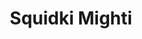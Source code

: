 ---
slug: squidki-mighti
title: Squidki Mighti
description: "Squidki Mighti is an exciting online game. Play for free directly in your browser!"
icon: /images/new_mods/Sprunki Mighti.png
url: https://wowtbc.net/sprunkin/sprunki-mighti/index.html
previewImage: /images/new_mods/Sprunki Mighti.png
type: new mods

# SEO配置
seo:
  title: "Squidki Mighti - Play Free Online Game | Fun Browser Games"
  description: "Squidki Mighti - Play this fun online game for free in your browser. No download required!"
  ogImage: "/images/new_mods/Sprunki Mighti.png"
  keywords: "squidki-mighti, online game, browser game, free game, new mods game, play online"

videoUrls:
  - https://www.youtube.com/embed/example1
  - https://www.youtube.com/embed/example2

whyPlay:
  title: "Why Play Squidki Mighti?"
  items:
    - "Immersive Gameplay: Squidki Mighti offers an engaging and immersive gaming experience that will keep you entertained for hours"
    - "Challenging Levels: Test your skills with increasingly difficult challenges and obstacles"
    - "Beautiful Graphics: Enjoy stunning visuals and smooth animations that bring the game world to life"
    - "Regular Updates: New content and features are added regularly to keep the game fresh and exciting"
    - "Free to Play: Experience all the fun without spending a penny"
    - "Community Features: Connect with other players, share strategies, and compete for high scores"
    - "Cross-Platform: Play on any device with a web browser, no downloads required"

features:
  title: "Key Features of Squidki Mighti"
  image: "/images/new_mods/Sprunki Mighti.png"
  items:
    - "Intuitive Controls: Easy to learn controls make Squidki Mighti accessible for players of all skill levels"
    - "Multiple Game Modes: Enjoy various gameplay options that provide different challenges and experiences"
    - "Character Customization: Personalize your gaming experience with unique characters and items"
    - "Achievement System: Complete special tasks to earn rewards and recognition"
    - "Leaderboards: Compete with players worldwide and see who can achieve the highest scores"

characteristics:
  title: "Game Characteristics"
  image: "/images/new_mods/Sprunki Mighti.png"
  items:
    - "Genre: New mods game with elements of strategy and skill"
    - "Difficulty: Suitable for both casual gamers and those seeking a challenge"
    - "Play Time: Quick sessions or extended gameplay, depending on your preference"
    - "Art Style: Vibrant and engaging visuals that enhance the gaming experience"
    - "Sound Design: Immersive audio that complements the gameplay perfectly"

info: "Squidki Mighti is an exciting online game that offers players a unique and engaging gaming experience. With its intuitive controls, stunning visuals, and challenging gameplay, Squidki Mighti provides hours of entertainment for players of all ages and skill levels. Whether you're looking for a quick gaming session during a break or an extended play session, Squidki Mighti delivers an immersive experience that will keep you coming back for more. The game features multiple levels of increasing difficulty, ensuring that players are constantly challenged as they progress. With regular updates adding new content and features, Squidki Mighti remains fresh and exciting, providing endless entertainment options for its growing community of players."

howToPlayIntro: "Welcome to Squidki Mighti! This guide will walk you through the basics and help you master the game. Whether you're a beginner or looking to improve your skills, these tips and instructions will enhance your gaming experience."

howToPlaySteps:
  - title: "Getting Started"
    description: "Begin your Squidki Mighti adventure by familiarizing yourself with the controls. Use your keyboard or mouse to navigate through the game interface. The tutorial will guide you through the basic mechanics and help you understand the objectives."
  - title: "Understanding the Objectives"
    description: "In Squidki Mighti, your main goal is to progress through levels by completing specific objectives. Each level presents unique challenges that require different strategies and approaches."
  - title: "Mastering the Controls"
    description: "Practice using the controls to improve your precision and reaction time. Squidki Mighti requires quick reflexes and strategic thinking to overcome obstacles and defeat opponents."
  - title: "Utilizing Power-ups"
    description: "Collect power-ups throughout the game to enhance your abilities and overcome difficult challenges. Each power-up offers unique advantages that can be crucial for success."
  - title: "Developing Strategies"
    description: "As you progress in Squidki Mighti, develop effective strategies for different scenarios. Analyze patterns, anticipate challenges, and adapt your approach to maximize your performance."

faq:
  title: "Frequently Asked Questions about Squidki Mighti"
  items:
    - question: "Is Squidki Mighti free to play?"
      answer: "Yes, Squidki Mighti is completely free to play directly in your web browser. No downloads or purchases are required to enjoy the full game experience."
    - question: "Can I play Squidki Mighti on mobile devices?"
      answer: "Yes, Squidki Mighti is optimized for both desktop and mobile play. You can enjoy the game on any device with a web browser and internet connection."
    - question: "Are there any in-game purchases?"
      answer: "While Squidki Mighti is free to play, there may be optional in-game purchases available for cosmetic items or additional features that don't affect core gameplay."
    - question: "How often is Squidki Mighti updated?"
      answer: "The developers regularly update Squidki Mighti with new content, features, and improvements based on player feedback and game performance."
    - question: "Can I play Squidki Mighti offline?"
      answer: "Currently, Squidki Mighti requires an internet connection to play as it's a browser-based online game."
    - question: "Is Squidki Mighti suitable for children?"
      answer: "Yes, Squidki Mighti is designed to be family-friendly and suitable for players of all ages."
    - question: "How do I report bugs or issues?"
      answer: "If you encounter any problems while playing Squidki Mighti, you can report them through the game's support page or contact the developers directly through their website."
    - question: "Still Have Questions?"
      answer: "If you have additional questions about Squidki Mighti that aren't covered in this FAQ, please visit our support center or contact our customer service team for assistance."
---